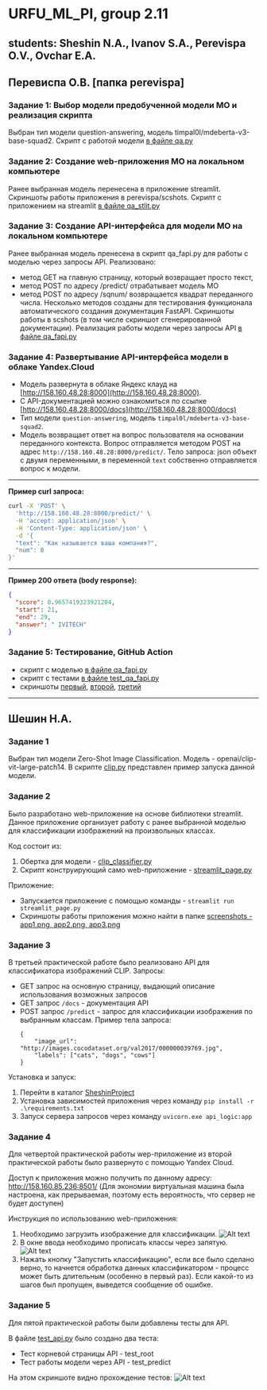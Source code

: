 # URFU_ML_PI, group 2.11
## students: Sheshin N.A., Ivanov S.A., Perevispa O.V., Ovchar E.A.

## Перевиспа О.В. [папка perevispa]
### Задание 1: Выбор модели предобученной модели МО и реализация скрипта
Выбран тип модели question-answering, модель timpal0l/mdeberta-v3-base-squad2. 
Скрипт с работой модели [в файле qa.py](https://github.com/nasheshin01/URFU_ML_PI/blob/master/perevispa/qa.py)

### Задание 2: Создание web-приложения МО на локальном компьютере
Ранее выбранная модель перенесена в приложение streamlit. Скриншоты работы приложения в perevispa/scshots. Скрипт с приложением на streamlit [в файле qa_stlit.py](https://github.com/nasheshin01/URFU_ML_PI/blob/master/perevispa/qa_stlit.py)

### Задание 3: Создание API-интерфейса для модели МО на локальном компьютере
Ранее выбранная модель пренесена в скрипт qa_fapi.py для работы с моделью через запросы API. Реализовано:
- метод GET на главную страницу, который возвращает просто текст, 
- метод POST по адресу /predict/ отрабатывает модель МО
- метод POST по адресу /sqnum/ возвращается квадрат переданного числа. 
Несколько методов созданы для тестирования функционала автоматического создания документация FastAPI. Скриншоты работы в scshots (в том числе скриншот cгенерированной документации). Реализация работы модели через запросы API [в файле qa_fapi.py](https://github.com/nasheshin01/URFU_ML_PI/blob/master/perevispa/qa_fapi.py)

### Задание 4: Развертывание API-интерфейса модели в облаке Yandex.Cloud
- Модель развернута в облаке Яндекс клауд на [http://158.160.48.28:8000](http://158.160.48.28:8000).
- С API-документацией можно ознакомиться по ссылке [http://158.160.48.28:8000/docs](http://158.160.48.28:8000/docs)
- Тип модели `question-answering`, модель `timpal0l/mdeberta-v3-base-squad2`.
- Модель возвращает ответ на вопрос пользователя на основании переданного контекста. Вопрос отправляется методом POST на адрес `http://158.160.48.28:8000/predict/`. Тело запроса: json объект с двумя переменными, в переменной `text` собственно отправляется вопрос к модели. 
_____
**Пример curl запроса:**
```bash
curl -X 'POST' \
  'http://158.160.48.28:8000/predict/' \
  -H 'accept: application/json' \
  -H 'Content-Type: application/json' \
  -d '{
  "text": "Как называется ваша компания?",
  "num": 0
}'
```
______
**Пример 200 ответа (body response):**
```json
{
  "score": 0.9657419323921204,
  "start": 21,
  "end": 29,
  "answer": " IVITECH"
}
```

### Задание 5: Тестирование, GitHub Action
- скрипт с моделью [в файле qa_fapi.py](https://github.com/nasheshin01/URFU_ML_PI/blob/master/perevispa/qa_fapi.py)
- скрипт с тестами [в файле test_qa_fapi.py](https://github.com/nasheshin01/URFU_ML_PI/blob/master/perevispa/test_qa_fapi.py)
- скриншоты [первый](https://github.com/nasheshin01/URFU_ML_PI/blob/master/perevispa/scshots/tests_2023_12_02_1.png), [второй](https://github.com/nasheshin01/URFU_ML_PI/blob/master/perevispa/scshots/tests_2023_12_02_2.png), [третий](https://github.com/nasheshin01/URFU_ML_PI/blob/master/perevispa/scshots/tests_2023_12_02_3.png)

_____
## Шешин Н.А. 
### Задание 1
Выбран тип модели Zero-Shot Image Classification. Модель - openai/clip-vit-large-patch14. В скрипте [clip.py](https://github.com/nasheshin01/URFU_ML_PI/blob/master/SheshinProject/choosed_model/clip.py) представлен пример запуска данной модели.

### Задание 2
Было разработано web-приложение на основе библиотеки streamlit. Данное приложение организует работу с ранее выбранной моделью для классификации изображений на произвольных классах.

Код состоит из:
1. Обертка для модели - [clip_classifier.py](https://github.com/nasheshin01/URFU_ML_PI/blob/master/SheshinProject/clip_classifier.py)
2. Скрипт конструирующий само web-приложение - [streamlit_page.py](https://github.com/nasheshin01/URFU_ML_PI/blob/master/SheshinProject/streamlit_page.py)

Приложение:
- Запускается приложение с помощью команды - ```streamlit run streamlit_page.py```
- Скриншоты работы приложения можно найти в папке [screenshots - app1.png, app2.png, app3.png](https://github.com/nasheshin01/URFU_ML_PI/blob/master/SheshinProject/screenshots)

### Задание 3
В третьей практической работе было реализовано API для классификатора изображений CLIP.
Запросы:
- GET запрос на основную страницу, выдающий описание использования возможных запросов
- GET запрос ```/docs``` - документация API
- POST запрос ```/predict``` - запрос для классификации изображения по выбранным классам. Пример тела запроса:
  ```
  {
      "image_url": "http://images.cocodataset.org/val2017/000000039769.jpg",
      "labels": ["cats", "dogs", "cows"]
  }
  ```
Установка и запуск:
1. Перейти в каталог [SheshinProject](https://github.com/nasheshin01/URFU_ML_PI/blob/master/SheshinProject)
2. Установка зависимостей приложения через команду ```pip install -r .\requirements.txt```
3. Запуск сервера запросов через команду ```uvicorn.exe api_logic:app```

### Задание 4
Для четвертой практической работы wep-приложение из второй практической работы было развернуто с помощью Yandex Cloud.

Доступ к приложения можно получить по данному адресу: http://158.160.85.236:8501/ (Для экономии виртуальная машина была настроена, как прерываемая, поэтому есть вероятность, что сервер не будет доступен)

Инструкция по использованию web-приложения:
1. Необходимо загрузить изображение для классификации.
  ![Alt text](SheshinProject/screenshots/load_img.png)
2. В окне ввода необходимо прописать классы через запятую.
  ![Alt text](SheshinProject/screenshots/labels.png)
3. Нажать кнопку "Запустить классификацию", если все было сделано верно, то начнется обработка данных классификатором - процесс может быть длительным (особенно в первый раз). Если какой-то из шагов был пропущен, выведется сообщение об ошибке.

### Задание 5
Для пятой практической работы были добавлены тесты для API.

В файле [test_api.py](SheshinProject\test_api.py) было создано два теста:

- Тест корневой страницы API - test_root
- Тест работы модели через API - test_predict

На этом скриншоте видно прохождение тестов:
![Alt text](SheshinProject/screenshots/image.png)
